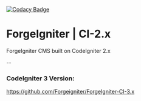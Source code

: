 [![Codacy Badge](https://api.codacy.com/project/badge/c8a6dd6b328f4219873f979e3ada1dd2)](https://www.codacy.com/app/ForgeIgniter/ForgeIgniter-CI-2-x)
# ForgeIgniter | CI-2.x
ForgeIgniter CMS built on CodeIgniter 2.x

--

### CodeIgniter 3 Version:  
https://github.com/Forgeigniter/ForgeIgniter-CI-3.x
